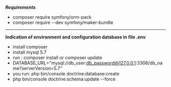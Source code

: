 ***Requirements***
+ composer require symfony/orm-pack
+ composer require --dev symfony/maker-bundle

----


**Indication of environment and configuration database in file .env**

+ install composer 
+ install mysql 5.7
+ run : composer install or  composer update
+ DATABASE_URL="mysql://db_user:db_password@127.0.0.1:3306/db_name?serverVersion=5.7"
+ you run:  php bin/console doctrine:database:create
+ php bin/console doctrine:schema:update --force